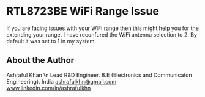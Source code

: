 # RTL8723BE WiFi Range Issue
If you are facing issues with your WiFi range then this might help you for the extending your range.
I have reconfured the WiFi antenna selection to 2. By default it was set to 1 in my system.

## About the Author
Ashraful Khan \n
Lead R&D Engineer. 
B.E (Electronics and Communicaton Engineering).
India
ashrafulkhn@gmail.com
www.linkedin.com/in/ashrafulkhn
